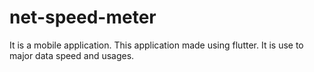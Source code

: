 # net-speed-meter
It is a mobile application. This application made using flutter. It is use to major data speed and usages.
